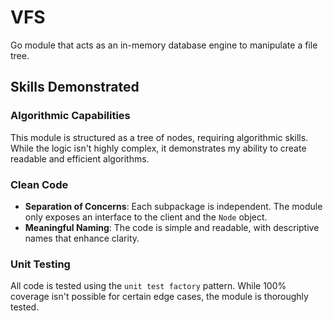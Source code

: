 # VFS

Go module that acts as an in-memory database engine to manipulate a file tree.

## Skills Demonstrated

### Algorithmic Capabilities

This module is structured as a tree of nodes, requiring algorithmic skills. While the logic isn't highly complex, it demonstrates my ability to create readable and efficient algorithms.

### Clean Code

* **Separation of Concerns**: Each subpackage is independent. The module only exposes an interface to the client and the `Node` object.
* **Meaningful Naming**: The code is simple and readable, with descriptive names that enhance clarity.

### Unit Testing

All code is tested using the `unit test factory` pattern. While 100% coverage isn't possible for certain edge cases, the module is thoroughly tested.
